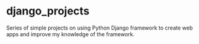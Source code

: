 # django_projects

Series of simple projects on using Python Django framework to create web apps and improve my knowledge of the framework.

